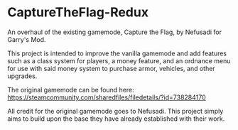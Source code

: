 # CaptureTheFlag-Redux
An overhaul of the existing gamemode, Capture the Flag, by Nefusadi for Garry's Mod.

This project is intended to improve the vanilla gamemode and add features such as a class system for players,
a money feature, and an ordnance menu for use with said money system to purchase armor, vehicles, and other upgrades.

The original gamemode can be found here: https://steamcommunity.com/sharedfiles/filedetails/?id=738284170

All credit for the original gamemode goes to Nefusadi. This project simply aims to build upon the base they have already
established with their work.
